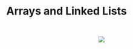 # Arrays and Linked Lists

&nbsp;

<p align="center">
  <img src="https://open4tech.com/wp-content/uploads/2019/03/array-linked-list.png" />
</p>

